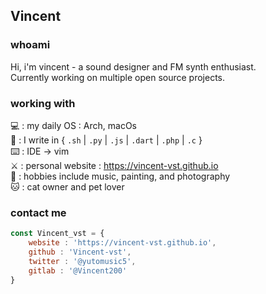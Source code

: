 ## Vincent

### whoami

 
Hi, i'm vincent - a sound designer and FM synth enthusiast.   
Currently working on multiple open source projects.    


### working with

 
💻 : my daily OS : Arch, macOs   
🚀 : I write in { `.sh` | `.py` | `.js` | `.dart` | `.php` | `.c` }   
⌨️ : IDE → vim    
⚔️ : personal website : https://vincent-vst.github.io   
🎹 : hobbies include music, painting, and photography   
🐱 : cat owner and pet lover   

### contact me

```jsx
const Vincent_vst = {
	website : 'https://vincent-vst.github.io', 
	github : 'Vincent-vst',
	twitter : '@yutomusic5', 
	gitlab : '@Vincent200'
}
```

